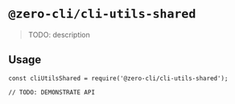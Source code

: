 # `@zero-cli/cli-utils-shared`

> TODO: description

## Usage

```
const cliUtilsShared = require('@zero-cli/cli-utils-shared');

// TODO: DEMONSTRATE API
```
